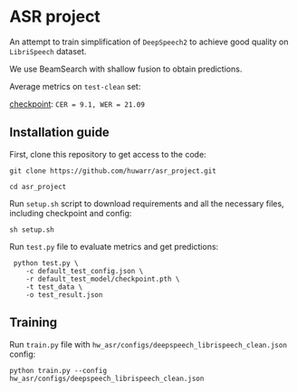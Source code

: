 # ASR project

An attempt to train simplification of `DeepSpeech2` to achieve good quality on `LibriSpeech` dataset.

We use BeamSearch with shallow fusion to obtain predictions.

Average metrics on `test-clean` set:

[checkpoint](https://drive.google.com/drive/folders/10VUp-W2u42wir_7l32k8glEBdS4nkKei?usp=sharing): `CER = 9.1, WER = 21.09`


## Installation guide

First, clone this repository to get access to the code:

  `git clone https://github.com/huwarr/asr_project.git`
  
  `cd asr_project`

Run `setup.sh` script to download requirements and all the necessary files, including checkpoint and config:

  `sh setup.sh`

Run `test.py` file to evaluate metrics and get predictions:
  ```shell
   python test.py \
      -c default_test_config.json \
      -r default_test_model/checkpoint.pth \
      -t test_data \
      -o test_result.json
   ```


## Training

Run `train.py` file with `hw_asr/configs/deepspeech_librispeech_clean.json` config:

  `python train.py --config hw_asr/configs/deepspeech_librispeech_clean.json`
